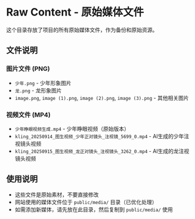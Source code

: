 # Raw Content - 原始媒体文件

这个目录存放了项目的所有原始媒体文件，作为备份和原始资源。

## 文件说明

### 图片文件 (PNG)
- `少年.png` - 少年形象图片
- `龙.png` - 龙形象图片
- `image.png`, `image (1).png`, `image (2).png`, `image (3).png` - 其他相关图片

### 视频文件 (MP4)
- `少年睁眼视频生成.mp4` - 少年睁眼视频（原始版本）
- `kling_20250914_图生视频_少年正对镜头_注视镜_5699_0.mp4` - AI生成的少年注视镜头视频
- `kling_20250915_图生视频_龙正对镜头_注视镜头_3262_0.mp4` - AI生成的龙注视镜头视频

## 使用说明

- 这些文件是原始素材，不要直接修改
- 网站使用的媒体文件位于 `public/media/` 目录（已优化处理）
- 如需添加新媒体，请先放在此目录，然后复制到 `public/media/` 使用
